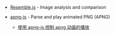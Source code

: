 - [Resemble.js](https://github.com/rsmbl/Resemble.js) - Image analysis and comparison
- [apng-js](https://github.com/davidmz/apng-js) - Parse and play animated PNG (APNG)

    - [使用 apng-js 控制 apng 动画的播放](https://segmentfault.com/a/1190000040329295)
